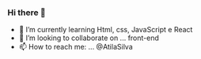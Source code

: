 ### Hi there 👋


- 🌱 I’m currently learning  Html, css, JavaScript e React
- 👯 I’m looking to collaborate on ... front-end
- 📫 How to reach me: ... @AtilaSilva



